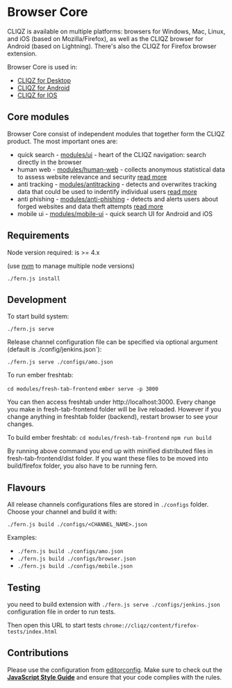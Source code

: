 # Browser Core

CLIQZ is available on multiple platforms: browsers for Windows, Mac, Linux, and iOS (based on Mozilla/Firefox), as well as the CLIQZ browser for Android (based on Lightning). There's also the CLIQZ for Firefox browser extension. 

Browser Core is used in:

* [CLIQZ for Desktop](https://github.com/cliqz-oss/browser-f)
* [CLIQZ for Android](https://github.com/cliqz-oss/browser-android)
* [CLIQZ for IOS](https://github.com/cliqz-oss/browser-ios)

## Core modules

Browser Core consist of independent modules that together form the CLIQZ product. The most important ones are:

* quick search - [modules/ui](modules/ui/sources) - heart of the CLIQZ navigation: search directly in the browser
* human web - [modules/human-web](modules/human-web/) - collects anonymous statistical data to assess website relevance and security [read more](https://cliqz.com/en/whycliqz/human-web)
* anti tracking - [modules/antitracking](modules/antitracking) - detects and overwrites tracking data that could be used to indentify individual users [read more](https://cliqz.com/en/whycliqz/anti-tracking)
* anti phishing -  [modules/anti-phishing](modules/anti-phishing) - detects and alerts users about forged websites and data theft attempts [read more](https://cliqz.com/en/whycliqz/anti-phishing)
* mobile ui - [modules/mobile-ui](modules/mobile-ui) - quick search UI for Android and iOS

## Requirements

Node version required: is >= 4.x

(use  [nvm](https://github.com/creationix/nvm) to manage multiple node versions)

`./fern.js install`

## Development

To start build system:

`./fern.js serve`

Release channel configuration file can be specified via optional argument (default is ./config/jenkins.json`):

`./fern.js serve ./configs/amo.json`

To run ember freshtab:

`cd modules/fresh-tab-frontend`
`ember serve -p 3000`

You can then access freshtab under http://localhost:3000. Every change you make in fresh-tab-frontend folder will be live reloaded. However if you change anything in freshtab folder (backend), restart browser to see your changes.

To build ember freshtab:
`cd modules/fresh-tab-frontend`
`npm run build`

By running above command you end up with minified distributed files in fresh-tab-frontend/dist folder. If you want these files to be moved into build/firefox folder, you also have to be running fern.

## Flavours

All release channels configurations files are stored in `./configs` folder. Choose your channel and build it with:

`./fern.js build ./configs/<CHANNEL_NAME>.json`

Examples:
* `./fern.js build ./configs/amo.json`
* `./fern.js build ./configs/browser.json`
* `./fern.js build ./configs/mobile.json`

## Testing

you need to build extension with `./fern.js serve ./configs/jenkins.json` configuration file in order to run tests.

Then open this URL to start tests `chrome://cliqz/content/firefox-tests/index.html`

## Contributions

Please use the configuration from [editorconfig](/.editorconfig).
Make sure to check out the [**JavaScript Style Guide**](https://github.com/cliqz/js-style-guide) and ensure that your code complies with the rules.
